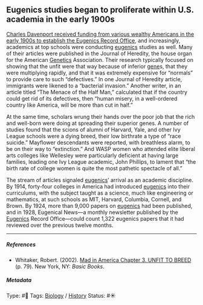 ## Eugenics studies began to proliferate within U.S. academia in the early 1900s

[Charles Davenport received funding from various wealthy Americans in the early 1900s to establish the Eugenics Record Office](Charles%20Davenport%20received%20funding%20from%20various%20wealthy%20Americans%20in%20the%20early%201900s%20to%20establish%20the%20Eugenics%20Record%20Office.md), and increasingly, academics at top schools were conducting [eugenics](Eugenics.md) studies as well. Many of their articles were published in the Journal of Heredity, the house organ for the American [Genetics]() Association. Their research typically focused on showing that the unfit were that way because of inferior [gene]()s, that they were multiplying rapidly, and that it was extremely expensive for “normals” to provide care to such “defectives.” In one Journal of Heredity article, immigrants were likened to a “bacterial invasion.” Another writer, in an article titled “The Menace of the Half Man,” calculated that if the country could get rid of its defectives, then “human misery, in a well-ordered country like America, will be more than cut in half.” 

At the same time, scholars wrung their hands over the poor job that the rich and well-born were doing at spreading their superior genes. A number of studies found that the scions of alumni of Harvard, Yale, and other Ivy League schools were a dying breed, their low birthrate a type of “race suicide.” Mayflower descendants were reported, with breathless alarm, to be on their way to “extinction.” And WASP women who attended elite liberal arts colleges like Wellesley were particularly deficient at having large families, leading one Ivy League academic, John Phillips, to lament that “the birth rate of college women is quite the most pathetic spectacle of all.”

The stream of articles signaled [eugenics](Eugenics.md)’ arrival as an academic discipline. By 1914, forty-four colleges in America had introduced [eugenics](Eugenics.md) into their curriculums, with the subject taught as a science, much like engineering or mathematics, at such schools as MIT, Harvard, Columbia, Cornell, and Brown. By 1924, more than 9,000 papers on [eugenics](Eugenics.md) had been published, and in 1928, Eugenical News—a monthly newsletter published by the [Eugenics](Eugenics.md) Record Office—could count 1,322 eugenics papers that it had reviewed over the previous twelve months. 

---

##### References

* Whitaker, Robert. (2002). [Mad in America Chapter 3. UNFIT TO BREED](Mad%20in%20America%20Chapter%203.%20UNFIT%20TO%20BREED.md) (p. 79). New York, NY: *Basic Books*.

##### Metadata

Type: #🔴 
Tags: [Biology]() / [History]() 
Status: #☀️ 

